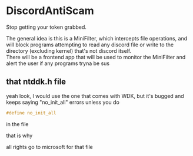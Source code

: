 # DiscordAntiScam
Stop getting your token grabbed.

The general idea is this is a MiniFilter, which intercepts file operations, and will block programs attempting to read any discord file or write to the directory (excluding kernel) that's not discord itself.\
There will be a frontend app that will be used to monitor the MiniFilter and alert the user if any programs tryna be sus

## that ntddk.h file

yeah look, I would use the one that comes with WDK, but it's bugged and keeps saying "no_init_all" errors unless you do

```cpp
#define no_init_all
```
in the file

that is why

all rights go to microsoft for that file
